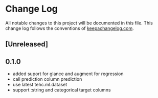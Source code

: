 # Change Log
All notable changes to this project will be documented in this file. This change log follows the conventions of [keepachangelog.com](http://keepachangelog.com/).

## [Unreleased]

## 0.1.0
- added suport for glance and augment for regression 
- call prediction column prediction
- use latest tehc.ml.dataset
- support :string and categorical target columns

